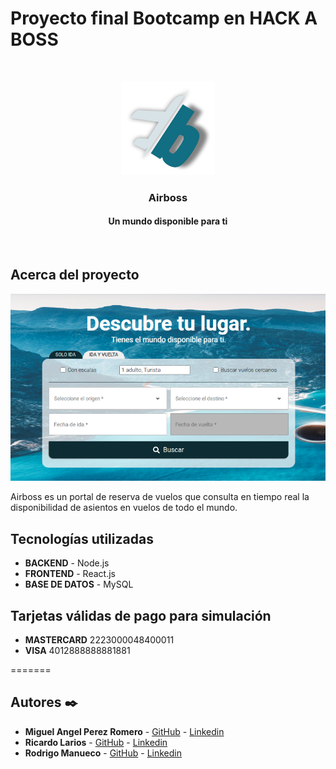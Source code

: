 # Proyecto final Bootcamp en **HACK A BOSS**

<br />
<p align="center">
  <a href="https://github.com/othneildrew/Best-README-Template">
    <img src="images/logoAB.png" alt="Logo" width="150" height="150">
  </a>

  <h3 align="center">Airboss</h3>
  <h4 align="center">Un mundo disponible para ti</h4>
</p>
<br />


## Acerca del proyecto
![Product Name Screen Shot][product-screenshot]

Airboss es un portal de reserva de vuelos que consulta en tiempo real la disponibilidad de asientos en vuelos de todo el mundo.



## Tecnologías utilizadas

-   **BACKEND** - Node.js
-   **FRONTEND** - React.js
-   **BASE DE DATOS** - MySQL


## Tarjetas válidas de pago para simulación
- **MASTERCARD** 2223000048400011
- **VISA** 4012888888881881


<!-- Recursos para el Readme-->
[product-screenshot]: images/home.png
=======
## Autores ✒️

-   **Miguel Angel Perez Romero** - [GitHub](https://github.com/maperezromero) - [Linkedin](https://www.linkedin.com/in/miguelangelperezromero/)
-   **Ricardo Larios** - [GitHub](https://github.com/ricklarios) - [Linkedin](https://www.linkedin.com/in/ricardo-larios-18743646/)
-   **Rodrigo Manueco** - [GitHub](https://github.com/rmanueco) - [Linkedin](https://www.linkedin.com/in/rodrigomanueco/)

